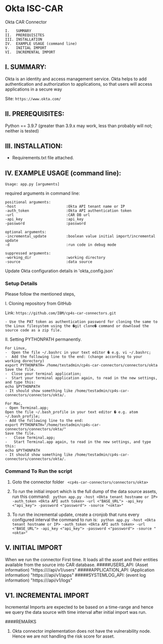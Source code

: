 # Okta ISC-CAR

Okta CAR Connector
```
I.   SUMMARY
II.  PREREQUISITES
III. INSTALLATION
IV.  EXAMPLE USAGE (command line)
V.   INITIAL IMPORT
VI.  INCREMENTAL IMPORT
```
I. SUMMARY:
-----------------------------------------------------------------
Okta is an identity and access management service. Okta helps to add authentication and authorization to applications, so that users will access applications in a secure way

Site:   ```https://www.okta.com/```

II. PREREQUISITES:
-----------------------------------------------------------------
Python == 3.9.7 (greater than 3.9.x may work, less than probably will not; neither is tested)

III. INSTALLATION:
-----------------------------------------------------------------
- Requirements.txt file attached.


IV. EXAMPLE USAGE (command line):
-----------------------------------------------------------------

```Usage: app.py [arguments]```

required arguments in command line:

```
positional arguments:
-host                       :Okta API tenant name or IP
-auth_token                 :Okta API authentication token
-url                        :CAR DB url
-api_key                    :api_key
-password                   :password

optional arguments:
-incremental_update         :boolean value initial import/incremental update
-d                          :run code in debug mode

suppressed arguments:
-working_dir                :working directory
-source                     :data source
```
Update Okta configuration details in 'okta_config.json`
### Setup Details
Please follow the mentioned steps,

I.	Cloning repository from GitHub

Link: `````https://github.com/IBM/cp4s-car-connectors.git`````

    - Use the PAT token as authentication password for cloning the same to the Linux filesystem using the �git clone� command or download the source code as a zip file.

II.	Setting PYTHONPATH permanently.

    For Linux,
    -  Open the file ~/.bashrc in your text editor � e.g. vi ~/.bashrc;
    -  Add the following line to the end: (change according to your working dorectory)
    export PYTHONPATH= /home/testadmin/cp4s-car-connectors/connectors/okta
    Save the file.
    -  Close your terminal application;
    -  Start your terminal application again, to read in the new settings, and type this:
    echo $PYTHONPATH
    - It should show something like /home/testadmin/cp4s-car-connectors/connectors/okta/.
    
    For Mac,
    - Open Terminal.app;
    Open the file ~/.bash_profile in your text editor � e.g. atom ~/.bash_profile;
    - Add the following line to the end:
    export PYTHONPATH="/home/testadmin/cp4s-car-connectors/connectors/okta/"
    Save the file.
    -	Close Terminal.app;
    -	Start Terminal.app again, to read in the new settings, and type this:
    echo $PYTHONPATH
    - It should show something like /home/testadmin/cp4s-car-connectors/connectors/okta/.


### Command To Run the script

1. Goto the connector folder ` <cp4s-car-connectors/connectors/okta>`

2. To run the initial import which is the full dump of the data source assets, run this command:
   ` python app.py -host <Okta tenant hostname or IP> -auth_token <Okta API auth token> -url <"BASE_URL"> -api_key <"api_key"> -password <"password"> -source "<okta>"`

3. To run the incremental update, create a cronjob that runs every configured interval the command to run is:
   ` python app.py -host <Okta tenant hostname or IP> -auth_token <Okta API auth token> -url <"BASE_URL"> -api_key <"api_key"> -password <"password"> -source "<okta>"`

V. INITIAL IMPORT
-----------------------------------------------------------------
When we run the connector First time. It loads all the asset and their entities available from the source into CAR database.
#####USERS_API: (Asset information)
    "https://<your server>//api/v1/users"
#####APPLICATION_API: (Application information)
    "https://<your server>/api/v1/apps"
#####SYSTEMLOG_API: (event log information)
    "https://<your server>/api/v1/logs"

V1. INCREMENTAL IMPORT
-----------------------------------------------------------------
Incremental Imports are expected to be based on a time-range and hence we query the data source with time interval after initial import was run.

####REMARKS
1. Okta connector implementation does not have the vulnerability node. Hence we are not handling the risk score for asset.

